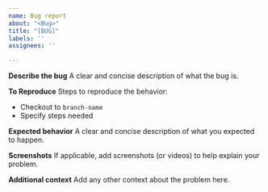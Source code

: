```yaml
---
name: Bug report
about: "<Bug>"
title: "[BUG]"
labels: ''
assignees: ''

---
```


**Describe the bug**
A clear and concise description of what the bug is.

**To Reproduce**
Steps to reproduce the behavior:
- Checkout to `branch-name`
- Specify steps needed

**Expected behavior**
A clear and concise description of what you expected to happen. 

**Screenshots**
If applicable, add screenshots (or videos) to help explain your problem.

**Additional context**
Add any other context about the problem here.
